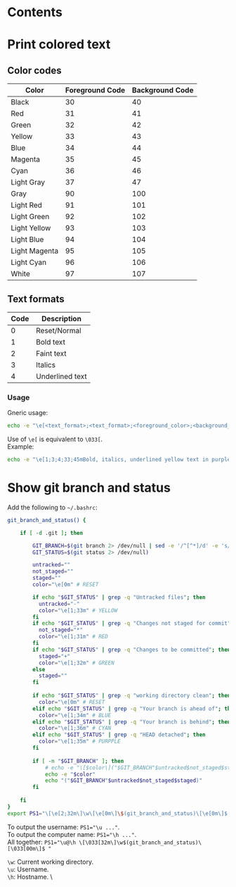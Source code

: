 # Contents

# Print colored text

## Color codes
<div class="table-wrapper-paragraph">
<table>
<thead>
    <tr><th>Color</th><th>Foreground Code</th><th>Background Code</th></tr>
</thead>
<tbody>
    <tr>    <td>Black</td>          <td>30</td> <td>40</td> </tr>
    <tr>    <td>Red</td>            <td>31</td> <td>41</td> </tr>
    <tr>    <td>Green</td>          <td>32</td> <td>42</td> </tr>
    <tr>    <td>Yellow</td>         <td>33</td> <td>43</td> </tr>
    <tr>    <td>Blue</td>           <td>34</td> <td>44</td> </tr>
    <tr>    <td>Magenta</td>        <td>35</td> <td>45</td> </tr>
    <tr>    <td>Cyan</td>           <td>36</td> <td>46</td> </tr>
    <tr>    <td>Light Gray</td>     <td>37</td> <td>47</td> </tr>
    <tr>    <td>Gray</td>           <td>90</td> <td>100</td> </tr>
    <tr>    <td>Light Red</td>      <td>91</td> <td>101</td> </tr>
    <tr>    <td>Light Green</td>    <td>92</td> <td>102</td> </tr>
    <tr>    <td>Light Yellow</td>   <td>93</td> <td>103</td> </tr>
    <tr>    <td>Light Blue</td>     <td>94</td> <td>104</td> </tr>
    <tr>    <td>Light Magenta</td>  <td>95</td> <td>105</td> </tr>
    <tr>    <td>Light Cyan</td>     <td>96</td> <td>106</td> </tr>
    <tr>    <td>White</td>          <td>97</td> <td>107</td> </tr>
</tbody>
</table>
</div>

## Text formats
<div class="table-wrapper-paragraph"><table>
<thead>
    <tr><th>Code</th><th>Description</th></tr>
</thead>
<tbody>
    <tr>    <td>0</td>  <td>Reset/Normal</td>       </tr>
    <tr>    <td>1</td>  <td>Bold text</td>          </tr>
    <tr>    <td>2</td>  <td>Faint text</td>         </tr>
    <tr>    <td>3</td>  <td>Italics</td>            </tr>
    <tr>    <td>4</td>  <td>Underlined text</td>    </tr>
</tbody>
</table></div>


### Usage
Gneric usage:
```bash
echo -e "\e[<text_format>;<text_format>;<foreground_color>;<background_color>m""Hello world!""\e[0m"
```
Use of `\e[` is equivalent to `\033[`. \
Example:
```bash
echo -e "\e[1;3;4;33;45mBold, italics, underlined yellow text in purple background\e[0m"
```

# Show git branch and status
Add the following to `~/.bashrc`:
```bash
git_branch_and_status() {

	if [ -d .git ]; then

		GIT_BRANCH=$(git branch 2> /dev/null | sed -e '/^[^*]/d' -e 's/* \(.*\)/\1/')
		GIT_STATUS=$(git status 2> /dev/null)

		untracked=""
		not_staged=""
		staged=""
		color="\e[0m" # RESET

		if echo "$GIT_STATUS" | grep -q "Untracked files"; then
		  untracked="-"
		  color="\e[1;33m" # YELLOW
		fi
		if echo "$GIT_STATUS" | grep -q "Changes not staged for commit"; then
		  not_staged="*"
		  color="\e[1;31m" # RED
		fi
		if echo "$GIT_STATUS" | grep -q "Changes to be committed"; then
		  staged="+"
		  color="\e[1;32m" # GREEN
		else
		  staged=""
		fi
		
		if echo "$GIT_STATUS" | grep -q "working directory clean"; then
		  color="\e[0m" # RESET
		elif echo "$GIT_STATUS" | grep -q "Your branch is ahead of"; then
		  color="\e[1;34m" # BLUE
		elif echo "$GIT_STATUS" | grep -q "Your branch is behind"; then
		  color="\e[1;36m" # CYAN
		elif echo "$GIT_STATUS" | grep -q "HEAD detached"; then
		  color="\e[1;35m" # PURPPLE
		fi
		
		if [ -n "$GIT_BRANCH" ]; then
			# echo -e "\[$color\]("$GIT_BRANCH"$untracked$not_staged$staged)"
			echo -e "$color"
			echo "("$GIT_BRANCH"$untracked$not_staged$staged)"
		fi
	
	fi
}
export PS1="\[\e[2;32m\]\w\[\e[0m\]\$(git_branch_and_status)\[\e[0m\]$ "
``` 
To output the username: `PS1="\u ..."`. \
To output the computer name: `PS1="\h ..."`. \
All together: `PS1="\u@\h \[\033[32m\]\w$(git_branch_and_status)\[\033[00m\]$ "`

`\w`: Current working directory. \
`\u`: Username. \
`\h`: Hostname. \
<!-- export PS1="{\[\e[32m\]\u\[\e[m\]@\[\e[36m\]\h\[\e[m\]:\W_\$?}$ " -->